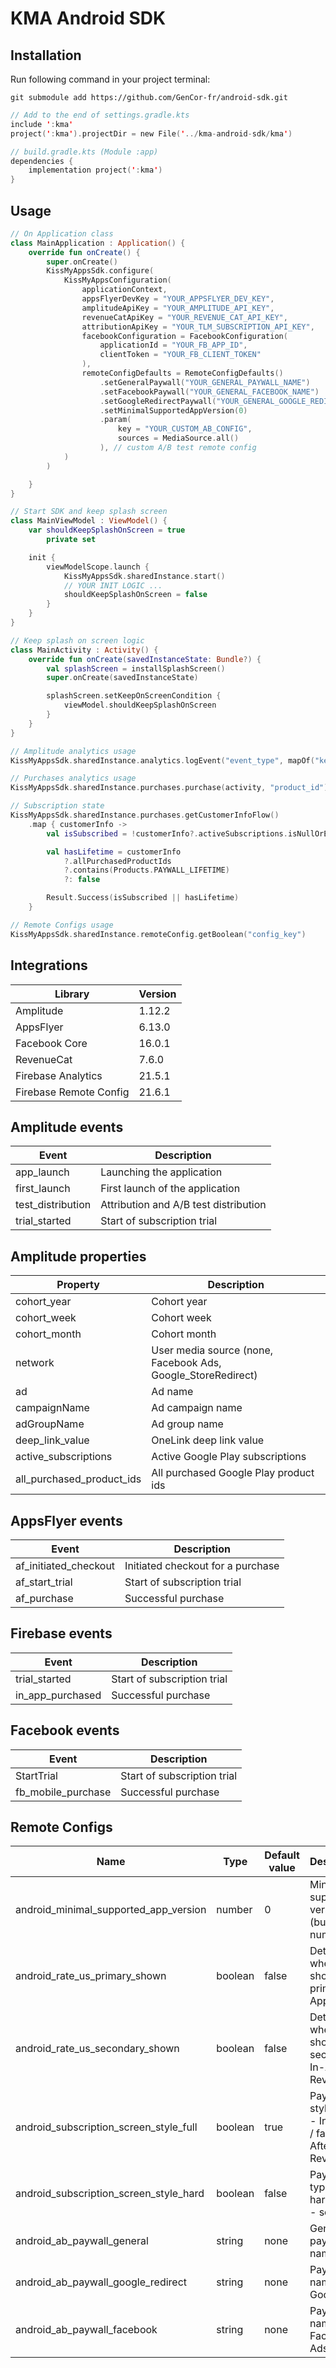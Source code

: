# KMA Android SDK

## Installation

Run following command in your project terminal:
```
git submodule add https://github.com/GenCor-fr/android-sdk.git
```

```gradle.kts
// Add to the end of settings.gradle.kts
include ':kma'
project(':kma').projectDir = new File('../kma-android-sdk/kma')

// build.gradle.kts (Module :app)
dependencies {
    implementation project(':kma')
}
```

## Usage

```kotlin
// On Application class
class MainApplication : Application() {
    override fun onCreate() {
        super.onCreate()
        KissMyAppsSdk.configure(
            KissMyAppsConfiguration(
                applicationContext,
                appsFlyerDevKey = "YOUR_APPSFLYER_DEV_KEY",
                amplitudeApiKey = "YOUR_AMPLITUDE_API_KEY",
                revenueCatApiKey = "YOUR_REVENUE_CAT_API_KEY",
                attributionApiKey = "YOUR_TLM_SUBSCRIPTION_API_KEY",
                facebookConfiguration = FacebookConfiguration(
                    applicationId = "YOUR_FB_APP_ID",
                    clientToken = "YOUR_FB_CLIENT_TOKEN"
                ),
                remoteConfigDefaults = RemoteConfigDefaults()
                    .setGeneralPaywall("YOUR_GENERAL_PAYWALL_NAME")
                    .setFacebookPaywall("YOUR_GENERAL_FACEBOOK_NAME")
                    .setGoogleRedirectPaywall("YOUR_GENERAL_GOOGLE_REDIRECT_NAME")
                    .setMinimalSupportedAppVersion(0)
                    .param(
                        key = "YOUR_CUSTOM_AB_CONFIG",
                        sources = MediaSource.all()
                    ), // custom A/B test remote config
            )
        )

    }
}

// Start SDK and keep splash screen
class MainViewModel : ViewModel() {
    var shouldKeepSplashOnScreen = true
        private set

    init {
        viewModelScope.launch {
            KissMyAppsSdk.sharedInstance.start()
            // YOUR INIT LOGIC ...
            shouldKeepSplashOnScreen = false
        }
    }
}

// Keep splash on screen logic
class MainActivity : Activity() {
    override fun onCreate(savedInstanceState: Bundle?) {
        val splashScreen = installSplashScreen()
        super.onCreate(savedInstanceState)

        splashScreen.setKeepOnScreenCondition {
            viewModel.shouldKeepSplashOnScreen
        }
    }
}

// Amplitude analytics usage
KissMyAppsSdk.sharedInstance.analytics.logEvent("event_type", mapOf("key" to "value"))

// Purchases analytics usage
KissMyAppsSdk.sharedInstance.purchases.purchase(activity, "product_id")

// Subscription state
KissMyAppsSdk.sharedInstance.purchases.getCustomerInfoFlow()
    .map { customerInfo ->
        val isSubscribed = !customerInfo?.activeSubscriptions.isNullOrEmpty()

        val hasLifetime = customerInfo
            ?.allPurchasedProductIds
            ?.contains(Products.PAYWALL_LIFETIME)
            ?: false

        Result.Success(isSubscribed || hasLifetime)
    }

// Remote Configs usage
KissMyAppsSdk.sharedInstance.remoteConfig.getBoolean("config_key")

```

## Integrations

| Library                | Version |
|------------------------|---------|
| Amplitude              | 1.12.2  |
| AppsFlyer              | 6.13.0  |
| Facebook Core          | 16.0.1  |
| RevenueCat             | 7.6.0   |
| Firebase Analytics     | 21.5.1  |
| Firebase Remote Config | 21.6.1  |

## Amplitude events

| Event             | Description                           |
|-------------------|---------------------------------------|
| app_launch        | Launching the application             |
| first_launch      | First launch of the application       |
| test_distribution | Attribution and A/B test distribution |
| trial_started     | Start of subscription trial           |

## Amplitude properties

| Property                  | Description                                                  |
|---------------------------|--------------------------------------------------------------|
| cohort_year               | Cohort year                                                  |
| cohort_week               | Cohort week                                                  |
| cohort_month              | Cohort month                                                 |
| network                   | User media source (none, Facebook Ads, Google_StoreRedirect) |
| ad                        | Ad name                                                      |
| campaignName              | Ad campaign name                                             |
| adGroupName               | Ad group name                                                |
| deep_link_value           | OneLink deep link value                                      |
| active_subscriptions      | Active Google Play subscriptions                             |
| all_purchased_product_ids | All purchased Google Play product ids                        |

## AppsFlyer events

| Event                 | Description                       |
|-----------------------|-----------------------------------|
| af_initiated_checkout | Initiated checkout for a purchase |
| af_start_trial        | Start of subscription trial       |
| af_purchase           | Successful purchase               |

## Firebase events

| Event            | Description                 |
|------------------|-----------------------------|
| trial_started    | Start of subscription trial |
| in_app_purchased | Successful purchase         |

## Facebook events

| Event              | Description                 |
|--------------------|-----------------------------|
| StartTrial         | Start of subscription trial |
| fb_mobile_purchase | Successful purchase         |

## Remote Configs

| Name                                   | Type    | Default value | Description                                             |
|----------------------------------------|---------|---------------|---------------------------------------------------------|
| android_minimal_supported_app_version  | number  | 0             | Minimum supported version (build number)                |
| android_rate_us_primary_shown          | boolean | false         | Determines whether to show the primary In-App Review    |
| android_rate_us_secondary_shown        | boolean | false         | Determines whether to show the secondary In-App Review  |
| android_subscription_screen_style_full | boolean | true          | Paywall style (true - In Review / false - After Review) |
| android_subscription_screen_style_hard | boolean | false         | Paywall type (true - hard / false - soft)               |
| android_ab_paywall_general             | string  | none          | General paywall name                                    |
| android_ab_paywall_google_redirect     | string  | none          | Paywall name for Google Ads                             |
| android_ab_paywall_facebook            | string  | none          | Paywall name for Facebook Ads                           |
